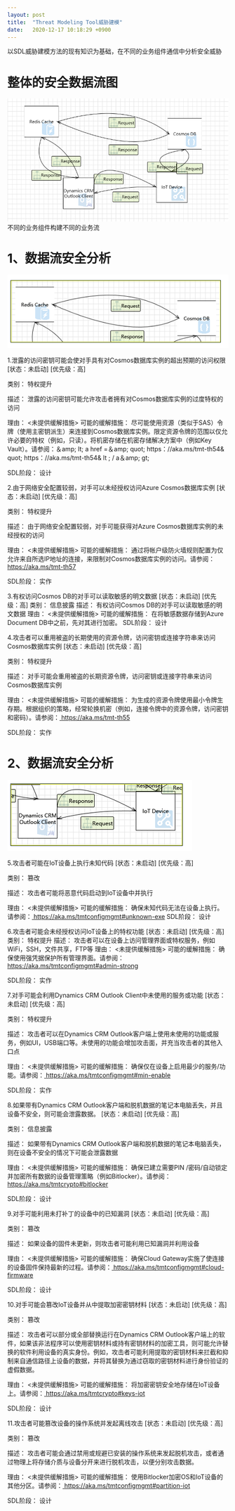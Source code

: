```yaml
---
layout: post
title:  "Threat Modeling Tool威胁建模"
date:   2020-12-17 10:18:29 +0900
---
```

以SDL威胁建模方法的现有知识为基础，在不同的业务组件通信中分析安全威胁

# 整体的安全数据流图
![alt text](/public/img/TMT-1.png)
不同的业务组件构建不同的业务流
# 1、数据流安全分析
![alt text](/public/img/TMT-2.png)

1.泄露的访问密钥可能会使对手具有对Cosmos数据库实例的超出预期的访问权限  [状态：未启动] [优先级：高] 

类别：	特权提升

描述：	泄露的访问密钥可能允许攻击者拥有对Cosmos数据库实例的过度特权的访问

理由：	<未提供缓解措施>
可能的缓解措施：	尽可能使用资源（类似于SAS）令牌（使用主密钥派生）来连接到Cosmos数据库实例。限定资源令牌的范围以仅允许必要的特权（例如，只读）。将机密存储在机密存储解决方案中（例如Key Vault）。请参阅：＆amp; lt; a href =＆amp; quot; https：//aka.ms/tmt-th54& quot; https：//aka.ms/tmt-th54& lt ; / a＆amp; gt;

SDL阶段：	设计

2.由于网络安全配置较弱，对手可以未经授权访问Azure Cosmos数据库实例  [状态：未启动] [优先级：高] 

类别：	特权提升

描述：	由于网络安全配置较弱，对手可能获得对Azure Cosmos数据库实例的未经授权的访问

理由：	<未提供缓解措施>
可能的缓解措施：	通过将帐户级防火墙规则配置为仅允许来自所选IP地址的连接，来限制对Cosmos数据库实例的访问。请参阅：<a href="https://aka.ms/tmt-th57"> https://aka.ms/tmt-th57 </a>

SDL阶段：	实作

3.有权访问Cosmos DB的对手可以读取敏感的明文数据  [状态：未启动] [优先级：高] 
类别：	信息披露
描述：	有权访问Cosmos DB的对手可以读取敏感的明文数据
理由：	<未提供缓解措施>
可能的缓解措施：	在将敏感数据存储到Azure Document DB中之前，先对其进行加密。
SDL阶段：	设计

4.攻击者可以重用被盗的长期使用的资源令牌，访问密钥或连接字符串来访问Cosmos数据库实例  [状态：未启动] [优先级：高] 

类别：	特权提升

描述：	对手可能会重用被盗的长期资源令牌，访问密钥或连接字符串来访问Cosmos数据库实例

理由：	<未提供缓解措施>
可能的缓解措施：	为生成的资源令牌使用最小令牌生存期。根据组织的策略，经常轮换机密（例如，连接令牌中的资源令牌，访问密钥和密码）。请参阅：<a href="https://aka.ms/tmt-th55"> https://aka.ms/tmt-th55 </a>

SDL阶段：	实作

# 2、数据流安全分析
![alt text](/public/img/TMT-3.png)

5.攻击者可能在IoT设备上执行未知代码  [状态：未启动] [优先级：高] 

类别：	篡改

描述：	攻击者可能将恶意代码启动到IoT设备中并执行

理由：	<未提供缓解措施>
可能的缓解措施：	确保未知代码无法在设备上执行。请参阅：<a href="https://aka.ms/tmtconfigmgmt#unknown-exe"> https://aka.ms/tmtconfigmgmt#unknown-exe </a>
SDL阶段：	设计

6.攻击者可能会未经授权访问IoT设备上的特权功能  [状态：未启动] [优先级：高] 
类别：	特权提升
描述：	攻击者可以在设备上访问管理界面或特权服务，例如WiFi，SSH，文件共享，FTP等
理由：	<未提供缓解措施>
可能的缓解措施：	确保使用强凭据保护所有管理界面。请参阅：<a href="https://aka.ms/tmtconfigmgmt#admin-strong"> https://aka.ms/tmtconfigmgmt#admin-strong </a>

SDL阶段：	实作

7.对手可能会利用Dynamics CRM Outlook Client中未使用的服务或功能  [状态：未启动] [优先级：高] 

类别：	特权提升

描述：	攻击者可以在Dynamics CRM Outlook客户端上使用未使用的功能或服务，例如UI，USB端口等。未使用的功能会增加攻击面，并充当攻击者的其他入口点

理由：	<未提供缓解措施>
可能的缓解措施：	确保仅在设备上启用最少的服务/功能。请参阅：<a href="https://aka.ms/tmtconfigmgmt#min-enable"> https://aka.ms/tmtconfigmgmt#min-enable </a>

SDL阶段：	实作

8.如果带有Dynamics CRM Outlook客户端和脱机数据的笔记本电脑丢失，并且设备不安全，则可能会泄露数据。   [状态：未启动] [优先级：高] 

类别：	信息披露

描述：	如果带有Dynamics CRM Outlook客户端和脱机数据的笔记本电脑丢失，则在设备不安全的情况下可能会泄露数据

理由：	<未提供缓解措施>
可能的缓解措施：	确保已建立需要PIN /密码/自动锁定并加密所有数据的设备管理策略（例如Bitlocker）。请参阅：<a href="https://aka.ms/tmtcrypto#bitlocker"> https://aka.ms/tmtcrypto#bitlocker </a>

SDL阶段：	设计

9.对手可能利用未打补丁的设备中的已知漏洞  [状态：未启动] [优先级：高] 

类别：	篡改

描述：	如果设备的固件未更新，则攻击者可能利用已知漏洞并利用设备

理由：	<未提供缓解措施>
可能的缓解措施：	确保Cloud Gateway实施了使连接的设备固件保持最新的过程。请参阅：<a href="https://aka.ms/tmtconfigmgmt#cloud-firmware"> https://aka.ms/tmtconfigmgmt#cloud-firmware </a>

SDL阶段：	设计

10.对手可能会篡改IoT设备并从中提取加密密钥材料  [状态：未启动] [优先级：高] 

类别：	篡改

描述：	攻击者可以部分或全部替换运行在Dynamics CRM Outlook客户端上的软件，如果该非法程序可以使用密钥材料或持有密钥材料的加密工具，则可能允许替换的软件利用设备的真实身份。例如，攻击者可能利用提取的密钥材料来拦截和抑制来自通信路径上设备的数据，并将其替换为通过窃取的密钥材料进行身份验证的虚假数据。

理由：	<未提供缓解措施>
可能的缓解措施：	将加密密钥安全地存储在IoT设备上。请参阅：<a href="https://aka.ms/tmtcrypto#keys-iot"> https://aka.ms/tmtcrypto#keys-iot </a>

SDL阶段：	设计

11.攻击者可能篡改设备的操作系统并发起离线攻击  [状态：未启动] [优先级：高] 

类别：	篡改

描述：	攻击者可能会通过禁用或规避已安装的操作系统来发起脱机攻击，或者通过物理上将存储介质与设备分开来进行脱机攻击，以便分别攻击数据。

理由：	<未提供缓解措施>
可能的缓解措施：	使用Bitlocker加密OS和IoT设备的其他分区。请参阅：<a href="https://aka.ms/tmtconfigmgmt#partition-iot"> https://aka.ms/tmtconfigmgmt#partition-iot </a>

SDL阶段：	设计
